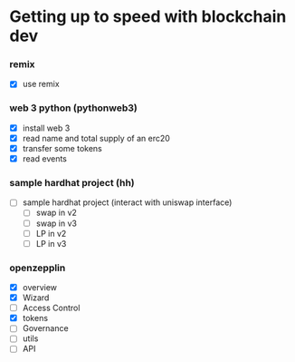 # Getting up to speed with blockchain dev

### remix

- [x] use remix

### web 3 python (pythonweb3)

- [x] install web 3
- [x] read name and total supply of an erc20
- [x] transfer some tokens
- [x] read events

### sample hardhat project (hh)

- [ ] sample hardhat project (interact with uniswap interface)
  - [ ] swap in v2
  - [ ] swap in v3
  - [ ] LP in v2
  - [ ] LP in v3

### openzepplin

- [x] overview
- [x] Wizard
- [ ] Access Control
- [x] tokens
- [ ] Governance
- [ ] utils
- [ ] API
